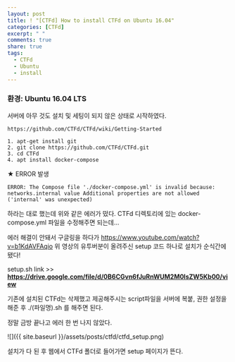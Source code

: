 ```yaml
---
layout: post
title: ! "[CTFd] How to install CTFd on Ubuntu 16.04"
categories: [CTFd]
excerpt: " "
comments: true
share: true
tags:
  - CTFd
  - Ubuntu
  - install
---
```


### 환경: Ubuntu 16.04 LTS
서버에 아무 것도 설치 및 세팅이 되지 않은 상태로 시작하였다.

`https://github.com/CTFd/CTFd/wiki/Getting-Started`

```
1. apt-get install git
2. git clone https://github.com/CTFd/CTFd.git
3. cd CTFd
4. apt install docker-compose
```
★ ERROR 발생
```
ERROR: The Compose file './docker-compose.yml' is invalid because:
networks.internal value Additional properties are not allowed ('internal' was unexpected)
```

하라는 대로 했는데 위와 같은 에러가 떴다.
CTFd 디렉토리에 있는 docker-compose.yml 파일을 수정해주면 되는데...

에러 해결이 안돼서 구글링을 하다가
https://www.youtube.com/watch?v=b1KdAVFAqio
위 영상의 유투버분이 올려주신 setup 코드 하나로 설치가 순식간에 됐다!

setup.sh link >> **https://drive.google.com/file/d/0B6CGvn6fJuRnWUM2M0lsZW5Kb00/view**

기존에 설치된 CTFd는 삭제했고 제공해주시는 script파일을 서버에 복붙, 권한 설정을 해준 후 ./(파일명).sh 를 해주면 된다.

정말 금방 끝나고 에러 한 번 나지 않았다.

![]({{ site.baseurl }}/assets/posts/ctfd/ctfd_setup.png)

설치가 다 된 후 웹에서 CTFd 폴더로 들어가면 setup 페이지가 뜬다. 
